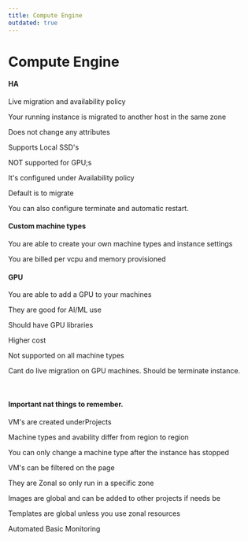 ```yaml
---
title: Compute Engine
outdated: true
---
```


# Compute Engine

<h4 id="bkmrk-ha">HA</h4>
<p id="bkmrk-live-migration-and-a">Live migration and availability policy</p>
<p id="bkmrk-your-running-instanc">Your running instance is migrated to another host in the same zone</p>
<p id="bkmrk-does-not-change-any-">Does not change any attributes</p>
<p id="bkmrk-supports-local-ssd%27s">Supports Local SSD's </p>
<p id="bkmrk-not-supported-for-gp">NOT supported for GPU;s</p>
<p class="callout info" id="bkmrk-it%27s-configured-unde">It's configured under Availability policy </p>
<p id="bkmrk-default-is-to-migrat">Default is to migrate </p>
<p id="bkmrk-you-can-also-configu">You can also configure terminate and automatic restart. </p>
<h4 id="bkmrk-custom-machine-types">Custom machine types</h4>
<p id="bkmrk-you-are-able-to-crea">You are able to create your own machine types and instance settings</p>
<p id="bkmrk-you-are-billed-per-v">You are billed per vcpu and memory provisioned </p>
<h4 id="bkmrk-gpu">GPU</h4>
<p id="bkmrk-you-are-able-to-add-">You are able to add a GPU to your machines</p>
<p id="bkmrk-they-are-good-for-ai">They are good for AI/ML use</p>
<p id="bkmrk-should-have-gpu-libr">Should have GPU libraries </p>
<p id="bkmrk-higher-cost">Higher cost</p>
<p id="bkmrk-not-supported-on-all">Not supported on all machine types</p>
<p id="bkmrk-cant-do-live-migrati">Cant do live migration on GPU machines. Should be terminate instance. </p>
<p id="bkmrk-%C2%A0"> </p>
<h4 id="bkmrk-important-nat-things">Important nat things to remember.</h4>
<p id="bkmrk-vm%27s-are-created-und">VM's are created underProjects </p>
<p id="bkmrk-machine-types-and-av">Machine types and avability differ from region to region</p>
<p id="bkmrk-you-can-only-change-">You can only change a machine type after the instance has stopped </p>
<p id="bkmrk-vm%27s-can-be-filtered">VM's can be filtered on the page</p>
<p id="bkmrk-they-are-zonal-so-on">They are Zonal so only run in a specific zone</p>
<p id="bkmrk-images-are-global-an">Images are global and can be added to other projects if needs be</p>
<p id="bkmrk-templates-are-global">Templates are global unless you use zonal resources </p>
<p id="bkmrk-automated-basic-moni">Automated Basic Monitoring </p>
<p id="bkmrk-%C2%A0-0"> </p>
